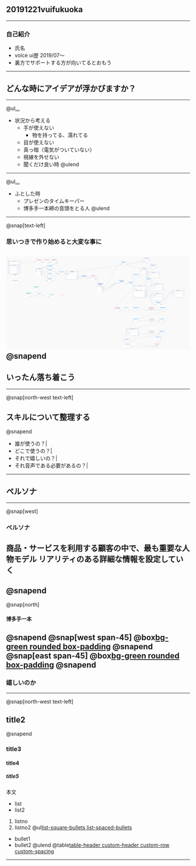 ## 20191221vuifukuoka
---
### 自己紹介
- 氏名
- voice ui歴 2019/07〜
- 裏方でサポートする方が向いてるとおもう
---
## どんな時にアイデアが浮かびますか？
---
@ul[...](false)
- 状況から考える
  - 手が使えない
    - 物を持ってる、濡れてる
  - 目が使えない
   - 真っ暗（電気がついていない）
   - 視線を外せない
  - 聞くだけ良い時
@ulend
---
@ul[...](false)
- ふとした時
  - プレゼンのタイムキーパー
  - 博多手一本締の音頭をとる人
@ulend
---
@snap[text-left]
### 思いつきで作り始めると大変な事に
![Logo](assets/images/vflow_screen01.png)
@snapend
---
## いったん落ち着こう
---
@snap[north-west text-left]
## スキルについて整理する
@snapend
- 誰が使うの？|
- どこで使うの？|
- それで嬉しいの？|
- それ音声である必要があるの？|
---
## ペルソナ
---
@snap[west]
### ペルソナ
商品・サービスを利用する顧客の中で、最も重要な人物モデル
リアリティのある詳細な情報を設定していく
-
@snapend
---
@snap[north]
#### 博多手一本
@snapend
@snap[west span-45]
@box[bg-green rounded box-padding](1.音頭を取る練習をしたい人#あああ)
@snapend
@snap[east span-45]
@box[bg-green rounded box-padding](2.手拍子をしたい人#いいい)
@snapend
---
### 嬉しいのか
---
@snap[north-west text-left]
## title2
@snapend
### title3
#### title4
##### title5
本文
- list
 - list2
1. listno
 1. listno2
@ul[list-square-bullets list-spaced-bullets](false)
- bullet1
- bullet2
@ulend
@table[table-header custom-header custom-row custom-spacing](path/to/sample.csv)
---
